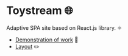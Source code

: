 # **Toystream** 🌐

Adaptive SPA site based on React.js library. ⚛️

- [Demonstration of work](https://toystream-team.netlify.app/) 🔗 
- [Layout](https://www.figma.com/file/0hfNUTOuJDRHGWilFAUkFV/Toy.Stream---%D0%BF%D1%80%D0%BE%D1%82%D0%BE%D1%82%D0%B8%D0%BF-(Copy)?type=design&node-id=0-1&mode=design) ✏️   

